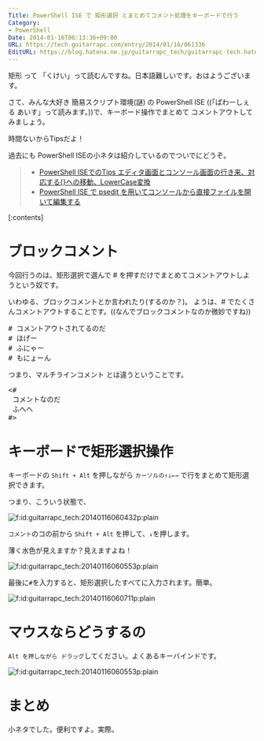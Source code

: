 ```yaml
---
Title: PowerShell ISE で 矩形選択 とまとめてコメント処理をキーボードで行う
Category:
- PowerShell
Date: 2014-01-16T06:13:36+09:00
URL: https://tech.guitarrapc.com/entry/2014/01/16/061336
EditURL: https://blog.hatena.ne.jp/guitarrapc_tech/guitarrapc-tech.hatenablog.com/atom/entry/12921228815716610986
---
```


矩形 って 「くけい」って読むんですね。日本語難しいです。おはようございます。

さて、みんな大好き 簡易スクリプト環境(謎) の PowerShell ISE ((「ぱわーしぇる あいす」って読みます。))で、キーボード操作でまとめて コメントアウトしてみましょう。

時間ないからTipsだよ！

過去にも PowerShell ISEの小ネタは紹介しているのでついでにどうぞ。

> - [PowerShell ISEでのTips エディタ画面とコンソール画面の行き来、対応する{}への移動、LowerCase変換](https://tech.guitarrapc.com/entry/2013/04/09/210447)
> - [PowerShell ISE で psedit を用いてコンソールから直接ファイルを開いて編集する](https://tech.guitarrapc.com/entry/2013/09/06/220948)

[:contents]

# ブロックコメント

今回行うのは、矩形選択で選んで # を押すだけでまとめてコメントアウトしようという奴です。

いわゆる、ブロックコメントとか言われたり(するのか？)。
ようは、# でたくさんコメントアウトすることです。((なんでブロックコメントなのか微妙ですね))

<pre class="brush: powershell;">
# コメントアウトされてるのだ
# ほげー
# ふにゃー
# もにょーん
</pre>


つまり、マルチラインコメント とは違うということです。

<pre class="brush: powershell;">
<#
 コメントなのだ
 ふへへ
#>
</pre>

# キーボードで矩形選択操作

キーボードの ```Shift + Alt``` を押しながら ```カーソルの↑↓←→``` で行をまとめて矩形選択できます。

つまり、こういう状態で、

<p><span itemscope itemtype="https://schema.org/Photograph"><img src="https://cdn-ak.f.st-hatena.com/images/fotolife/g/guitarrapc_tech/20140116/20140116060432.png" alt="f:id:guitarrapc_tech:20140116060432p:plain" title="f:id:guitarrapc_tech:20140116060432p:plain" class="hatena-fotolife" itemprop="image"></span></p>

```コメント```のコの前から ```Shift + Alt``` を押して、```↓```を押します。

薄く水色が見えますか？見えますよね！

<p><span itemscope itemtype="https://schema.org/Photograph"><img src="https://cdn-ak.f.st-hatena.com/images/fotolife/g/guitarrapc_tech/20140116/20140116060553.png" alt="f:id:guitarrapc_tech:20140116060553p:plain" title="f:id:guitarrapc_tech:20140116060553p:plain" class="hatena-fotolife" itemprop="image"></span></p>

最後に```#```を入力すると、矩形選択したすべてに入力されます。簡単。

<p><span itemscope itemtype="https://schema.org/Photograph"><img src="https://cdn-ak.f.st-hatena.com/images/fotolife/g/guitarrapc_tech/20140116/20140116060711.png" alt="f:id:guitarrapc_tech:20140116060711p:plain" title="f:id:guitarrapc_tech:20140116060711p:plain" class="hatena-fotolife" itemprop="image"></span></p>

# マウスならどうするの

 ```Alt を押しながら ドラッグ```してください。よくあるキーバインドです。

<p><span itemscope itemtype="https://schema.org/Photograph"><img src="https://cdn-ak.f.st-hatena.com/images/fotolife/g/guitarrapc_tech/20140116/20140116060553.png" alt="f:id:guitarrapc_tech:20140116060553p:plain" title="f:id:guitarrapc_tech:20140116060553p:plain" class="hatena-fotolife" itemprop="image"></span></p>


# まとめ

小ネタでした。便利ですよ。実際。
